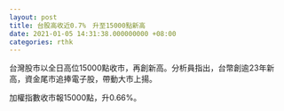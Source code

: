 ```yaml
---
layout: post
title: 台股高收近0.7%　升至15000點新高
date: 2021-01-05 14:31:38.000000000 +08:00
categories: rthk
---
```


台灣股市以全日高位15000點收市，再創新高。分析員指出，台幣創逾23年新高，資金尾市追捧電子股，帶動大市上揚。

加權指數收市報15000點，升0.66%。
